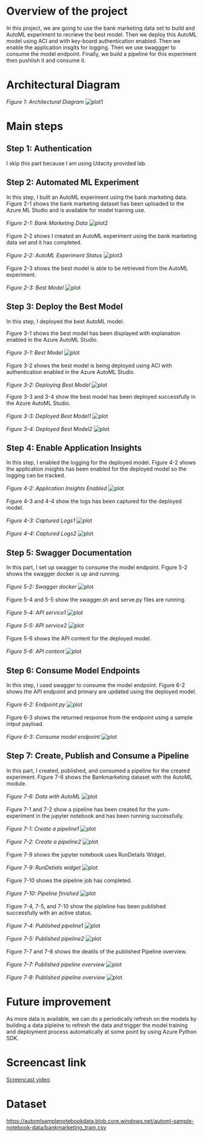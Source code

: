 # Overview of the project
In this project, we are going to use the bank marketing data set to build and AutoML experiment to recrieve the best model.
Then we deploy this AutoML model using ACI and with key-board authentication enabled. Then we enable the applicaiton insgits for logging. 
Then we use swaggger to consume the model endpoint. Finally, we build a pipeline for this experiment then pushlish it and consume it.

# Architectural Diagram
*Figure 1: Architectural Diagram*
![plot1](./images/Architecture.PNG)


# Main steps
## Step 1: Authentication
I skip this part because I am using Udacity provided lab.

## Step 2: Automated ML Experiment
In this step, I built an AutoML experiment using the bank marketing data. 
Figure 2-1 shows the bank marketing dataset has been uploaded to the Azure ML Studio and is available for model training use. <br/><br/>
*Figure 2-1: Bank Marketing Data*
![plot2](./images/2-1.PNG)
<br/><br/>
Figure 2-2 shows I created an AutoML experiment using the bank marketing data set and it has completed.<br/><br/>
*Figure 2-2: AutoML Experiment Status*
![plot3](./images/2-2.PNG)
<br/><br/>
Figure 2-3 shows the best model is able to be retrieved from the AutoML experiment.<br/><br/>
*Figure 2-3: Best Model*
![plot](./images/2-3.PNG)


## Step 3: Deploy the Best Model
In this step, I deployed the best AutoML model.

Figure 3-1 shows the best model has been displayed with explanation enabled in the Azure AutoML Studio.<br/><br/>
*Figure 3-1: Best Model*
![plot](./images/3-1.PNG)
<br/><br/>
Figure 3-2 shows the best model is being deployed using ACI with authentication enabled in the Azure AutoML Studio.<br/><br/>
*Figure 3-2: Deploying Best Model*
![plot](./images/3-2.PNG)

Figure 3-3 and 3-4 show the best model has been deployed successfully in the Azure AutoML Studio.<br/><br/>
*Figure 3-3: Deployed Best Model1*
![plot](./images/3-3.PNG)
<br/><br/>
*Figure 3-4: Deployed Best Model2*
![plot](./images/3-4.PNG)


## Step 4: Enable Application Insights
In this step, I enabled the logging for the deployed model.
Figure 4-2 shows the application insights has been enabled for the deployed model so the logging can be tracked.<br/><br/>
*Figure 4-2: Application Insights Enabled*
![plot](./images/4-2.PNG)
<br/><br/>
Figure 4-3 and 4-4 show the logs has been captured for the deployed model.<br/><br/>
*Figure 4-3: Captured Logs1*
![plot](./images/4-3.PNG)
<br/><br/>
*Figure 4-4: Captured Logs2*
![plot](./images/4-4.PNG)


## Step 5: Swagger Documentation
In this part, I set up swagger to consume the model endpoint.
Figure 5-2 shows the swagger docker is up and running.<br/><br/>
*Figure 5-2: Swagger docker*
![plot](./images/5-2.PNG)
<br/><br/>
Figure 5-4 and 5-5 show the swagger.sh and serve.py files are running.<br/><br/>
*Figure 5-4: API service1*
![plot](./images/5-4.PNG)
<br/><br/>
*Figure 5-5: API service2*
![plot](./images/5-5.PNG)
<br/><br/>
Figure 5-6 shows the API content for the deployed model.<br/><br/>
*Figure 5-6: API content*
![plot](./images/5-6.PNG)


## Step 6: Consume Model Endpoints
In this step, I used swagger to consume the model endpoint.
Figure 6-2 shows the API endpoint and primary are updated using the deployed model.<br/><br/>
*Figure 6-2: Endpoint.py*
![plot](./images/6-2.PNG)
<br/><br/>
Figure 6-3 shows the returned response from the endpoint using a sample intput payload.<br/><br/>
*Figure 6-3: Consume model endpoint*
![plot](./images/6-3.PNG)


## Step 7: Create, Publish and Consume a Pipeline
In this part, I created, published, and consumed a pipeline for the created experiment.
Figure 7-6 shows the Bankmarketing dataset with the AutoML module.<br/><br/>
*Figure 7-6: Data with AutoML*
![plot](./images/7-66.PNG)
<br/><br/>
Figure 7-1 and 7-2 show a pipeline has been created for the yum-experiment in the jupyter notebook and has been running successfully.<br/><br/>
*Figure 7-1: Create a pipeline1*
![plot](./images/7-1.PNG)
<br/><br/>
*Figure 7-2: Create a pipeline2*
![plot](./images/7-2.PNG)
<br/><br/>
Figure 7-9 shows the jupyter notebook uses RunDetails Widget.<br/><br/>
*Figure 7-9: RunDetials widget*
![plot](./images/7-9.PNG)
<br/><br/>
Figure 7-10 shows the pipeline job has completed.<br/><br/>
*Figure 7-10: Pipeline finished*
![plot](./images/7-10.PNG)
<br/><br/>
Figure 7-4, 7-5, and 7-10 show the pipleline has been published successfully with an active status.<br/><br/>
*Figure 7-4: Published pipeline1*
![plot](./images/7-4.PNG)
<br/><br/>
*Figure 7-5: Published pipeline2*
![plot](./images/7-5.PNG)
<br/><br/>
Figure 7-7 and 7-8 shows the deatils of the published Pipeline overview.<br/><br/>
*Figure 7-7: Published pipeline overview*
![plot](./images/7-7.PNG)
<br/><br/>
*Figure 7-8: Published pipeline overview*
![plot](./images/7-8.PNG)


# Future improvement
As more data is available, we can do a periodically refresh on the models by building a data pipleine
to refresh the data and trigger the model training and deployment process automatically at 
some point by using Azure Python SDK.

# Screencast link
<a href="https://www.youtube.com/watch?v=ukJf9IzUs34" target="_blank">Screencast video</a>

# Dataset
https://automlsamplenotebookdata.blob.core.windows.net/automl-sample-notebook-data/bankmarketing_train.csv


